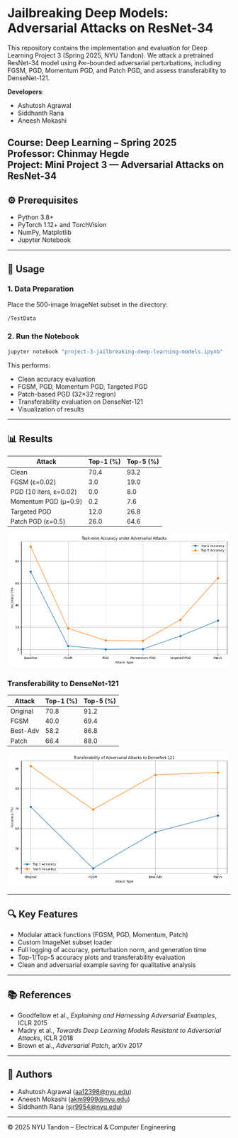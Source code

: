 
# Jailbreaking Deep Models: Adversarial Attacks on ResNet-34

This repository contains the implementation and evaluation for Deep Learning Project 3 (Spring 2025, NYU Tandon). We attack a pretrained ResNet-34 model using ℓ∞-bounded adversarial perturbations, including FGSM, PGD, Momentum PGD, and Patch PGD, and assess transferability to DenseNet-121.

**Developers**:  
- Ashutosh Agrawal  
- Siddhanth Rana  
- Aneesh Mokashi  

**Course**: Deep Learning – Spring 2025  
**Professor**: Chinmay Hegde    
**Project**: Mini Project 3 — Adversarial Attacks on ResNet-34  
---

## ⚙️ Prerequisites

- Python 3.8+
- PyTorch 1.12+ and TorchVision
- NumPy, Matplotlib
- Jupyter Notebook


---

## 🚀 Usage

### 1. Data Preparation

Place the 500-image ImageNet subset in the directory:

```
/TestData
```

### 2. Run the Notebook

```bash
jupyter notebook "project-3-jailbreaking-deep-learning-models.ipynb"
```

This performs:
- Clean accuracy evaluation
- FGSM, PGD, Momentum PGD, Targeted PGD
- Patch-based PGD (32×32 region)
- Transferability evaluation on DenseNet-121
- Visualization of results

---

## 📊 Results

| Attack                | Top-1 (%) | Top-5 (%) |
|-----------------------|-----------|-----------|
| Clean                 | 70.4      | 93.2      |
| FGSM (ε=0.02)         | 3.0       | 19.0      |
| PGD (10 iters, ε=0.02)| 0.0       | 8.0       |
| Momentum PGD (μ=0.9)  | 0.2       | 7.6       |
| Targeted PGD          | 12.0      | 26.8      |
| Patch PGD (ε=0.5)     | 26.0      | 64.6      |

![Accuracy Comparison](accuracy_per_task.png)

### Transferability to DenseNet-121

| Attack   | Top-1 (%) | Top-5 (%) |
|----------|-----------|-----------|
| Original | 70.8      | 91.2      |
| FGSM     | 40.0      | 69.4      |
| Best-Adv | 58.2      | 86.8      |
| Patch    | 66.4      | 88.0      |

![Transferability Plot](transferability_line_plot.png)

---

## 🔍 Key Features

- Modular attack functions (FGSM, PGD, Momentum, Patch)
- Custom ImageNet subset loader
- Full logging of accuracy, perturbation norm, and generation time
- Top-1/Top-5 accuracy plots and transferability evaluation
- Clean and adversarial example saving for qualitative analysis

---

## 📚 References

- Goodfellow et al., *Explaining and Harnessing Adversarial Examples*, ICLR 2015
- Madry et al., *Towards Deep Learning Models Resistant to Adversarial Attacks*, ICLR 2018
- Brown et al., *Adversarial Patch*, arXiv 2017

---

## 👥 Authors

- Ashutosh Agrawal (aa12398@nyu.edu)
- Aneesh Mokashi (akm9999@nyu.edu)
- Siddhanth Rana (sjr9954@nyu.edu)

---

© 2025 NYU Tandon – Electrical & Computer Engineering
